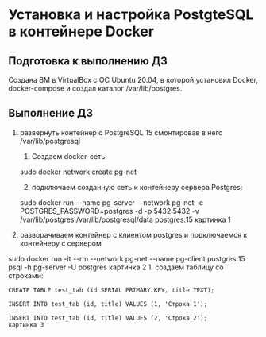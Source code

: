 # Установка и настройка PostgteSQL в контейнере Docker

## Подготовка к выполнению ДЗ
Создана ВМ в VirtualBox с ОС Ubuntu 20.04, в которой установил Docker, docker-compose и создал каталог /var/lib/postgres.

## Выполнение ДЗ
1. развернуть контейнер с PostgreSQL 15 смонтировав в него /var/lib/postgresql
    1. Создаем docker-сеть:
        
      sudo docker network create pg-net
   
    2. подключаем созданную сеть к контейнеру сервера Postgres:
       
    sudo docker run --name pg-server --network pg-net -e POSTGRES_PASSWORD=postgres -d -p 5432:5432 -v /var/lib/postgres:/var/lib/postgresql/data postgres:15
    картинка 1
   
2. разворачиваем контейнер с клиентом postgres и подключаемся к контейнеру с сервером
   
sudo docker run -it --rm --network pg-net --name pg-client postgres:15 psql -h pg-server -U postgres
картинка 2
    1. создаем таблицу со строками:
    
    CREATE TABLE test_tab (id SERIAL PRIMARY KEY, title TEXT);
    
    INSERT INTO test_tab (id, title) VALUES (1, 'Строка 1');
    
    INSERT INTO test_tab (id, title) VALUES (2, 'Строка 2');
    картинка 3
